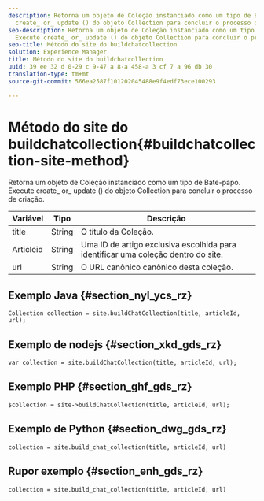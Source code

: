 ```yaml
---
description: Retorna um objeto de Coleção instanciado como um tipo de Bate-papo. Execute
  create_ or_ update () do objeto Collection para concluir o processo de criação.
seo-description: Retorna um objeto de Coleção instanciado como um tipo de Bate-papo.
  Execute create_ or_ update () do objeto Collection para concluir o processo de criação.
seo-title: Método do site do buildchatcollection
solution: Experience Manager
title: Método do site do buildchatcollection
uuid: 39 ee 32 d 0-29 c 9-47 a 8-a 458-a 3 cf 7 a 96 db 30
translation-type: tm+mt
source-git-commit: 566ea2587f101202045488e9f4edf73ece100293

---
```



# Método do site do buildchatcollection{#buildchatcollection-site-method}

Retorna um objeto de Coleção instanciado como um tipo de Bate-papo. Execute create_ or_ update () do objeto Collection para concluir o processo de criação.

| Variável | Tipo | Descrição |
|--- |--- |--- |
| title | String | O título da Coleção. |
| Articleid | String | Uma ID de artigo exclusiva escolhida para identificar uma coleção dentro do site. |
| url | String | O URL canônico canônico desta coleção. |

## Exemplo Java {#section_nyl_ycs_rz}

```
Collection collection = site.buildChatCollection(title, articleId, url); 
```

## Exemplo de nodejs {#section_xkd_gds_rz}

```
var collection = site.buildChatCollection(title, articleId, url); 
```

## Exemplo PHP {#section_ghf_gds_rz}

```
$collection = site->buildChatCollection(title, articleId, url); 
```

## Exemplo de Python {#section_dwg_gds_rz}

```
collection = site.build_chat_collection(title, articleId, url) 
```

## Rupor exemplo {#section_enh_gds_rz}

```
collection = site.build_chat_collection(title, articleId, url)
```
